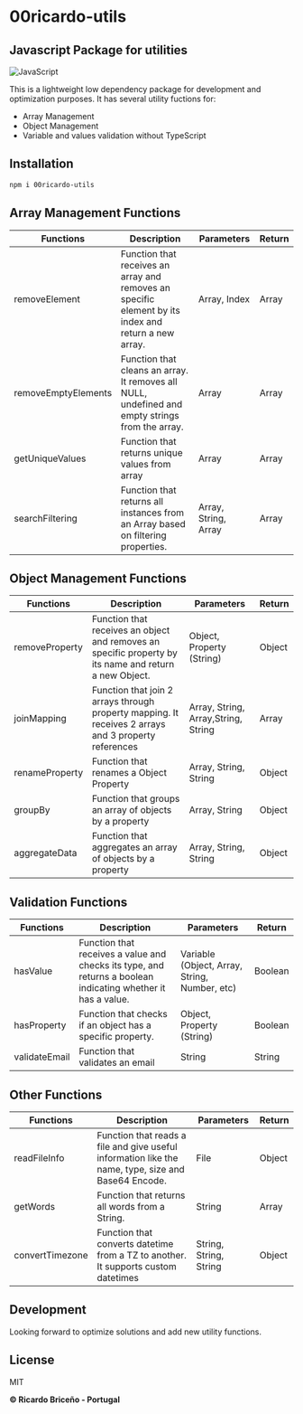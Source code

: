 # 00ricardo-utils
## Javascript Package for utilities

![JavaScript](https://img.shields.io/badge/javascript-%23323330.svg?style=for-the-badge&logo=javascript&logoColor=%23F7DF1E)

This is a lightweight low dependency package for development and optimization purposes. 
It has several utility fuctions for:
- Array Management
- Object Management
- Variable and values validation without TypeScript

## Installation

```sh
npm i 00ricardo-utils
```
## Array Management Functions
| Functions | Description | Parameters | Return |
| ------ | ------ | ------ | ------ |
| removeElement | Function that receives an array and removes an specific element by its index and return a new array. | Array, Index | Array |
| removeEmptyElements | Function that cleans an array. It removes all NULL, undefined and empty strings from the array. | Array | Array |
| getUniqueValues | Function that returns unique values from array | Array | Array |
| searchFiltering | Function that returns all instances from an Array based on filtering properties. | Array, String, Array | Array |

## Object Management Functions
| Functions | Description | Parameters | Return |
| ------ | ------ | ------ | ------ |
| removeProperty | Function that receives an object and removes an specific property by its name and return a new Object. | Object, Property (String) | Object |
| joinMapping | Function that join 2 arrays through property mapping. It receives 2 arrays and 3 property references | Array, String, Array,String, String | Array |
| renameProperty | Function that renames a Object Property | Array, String, String | Object |
| groupBy | Function that groups an array of objects by a property|  Array, String | Object |
| aggregateData | Function that aggregates an array of objects by a property | Array, String, String | Object |


## Validation Functions
| Functions | Description | Parameters | Return |
| ------ | ------ | ------ | ------ |
| hasValue | Function that receives a value and checks its type, and returns a boolean indicating whether it has a value. | Variable (Object, Array, String, Number, etc) | Boolean |
| hasProperty | Function that checks if an object has a specific property. | Object, Property (String) | Boolean |
| validateEmail |Function that validates an email | String | String |

## Other Functions
| Functions | Description | Parameters | Return |
| ------ | ------ | ------ | ------ |
| readFileInfo | Function that reads a file and give useful information like the name, type, size and Base64 Encode. | File | Object |
| getWords | Function that returns all words from a String. | String | Array |
| convertTimezone |Function that converts datetime from a TZ to another. It supports custom datetimes | String,  String, String | Object |

## Development

Looking forward to optimize solutions and add new utility functions.

## License

MIT

**© Ricardo Briceño - Portugal**

